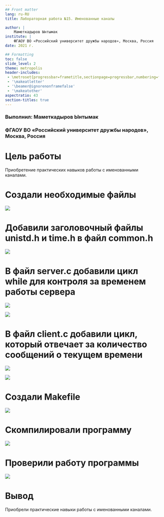```yaml
---
## Front matter
lang: ru-RU
title: Лабораторная работа №15. Именованные каналы

author: |
	Маметкадыров Ынтымак
institute: |
	ФГАОУ ВО «Российский университет дружбы народов», Москва, Россия
date: 2021 г.

## Formatting
toc: false
slide_level: 2
theme: metropolis
header-includes: 
 - \metroset{progressbar=frametitle,sectionpage=progressbar,numbering=fraction}
 - '\makeatletter'
 - '\beamer@ignorenonframefalse'
 - '\makeatother'
aspectratio: 43
section-titles: true
---
```


### Выполнил: Маметкадыров Ынтымак

### ФГАОУ ВО «Российский университет дружбы народов», Москва, Россия

# Цель работы

Приобретение практических навыков работы с именованными каналами.

# Создали необходимые файлы

![](/home/itmametkadihrov/Изображения/lab15/1.png)

# Добавили заголовочный файлы unistd.h и time.h в файл common.h

![](/home/itmametkadihrov/Изображения/lab15/2.png)

# В  файл  server.c  добавили  цикл  while  для  контроля  за  временем  работы сервера

![](/home/itmametkadihrov/Изображения/lab15/3.png)

![](/home/itmametkadihrov/Изображения/lab15/4.png)

# В  файл  client.c  добавили  цикл,  который  отвечает  за  количество сообщений  о  текущем  времени

![](/home/itmametkadihrov/Изображения/lab15/5.png)

![](/home/itmametkadihrov/Изображения/lab15/6.png)

# Создали Makefile

![](/home/itmametkadihrov/Изображения/lab15/8.png)

# Скомпилировали программу

![](/home/itmametkadihrov/Изображения/lab15/9.png)

# Проверили работу программы

![](/home/itmametkadihrov/Изображения/lab15/7.png)

# Вывод

Приобрели практические навыки работы с именованными каналами.
